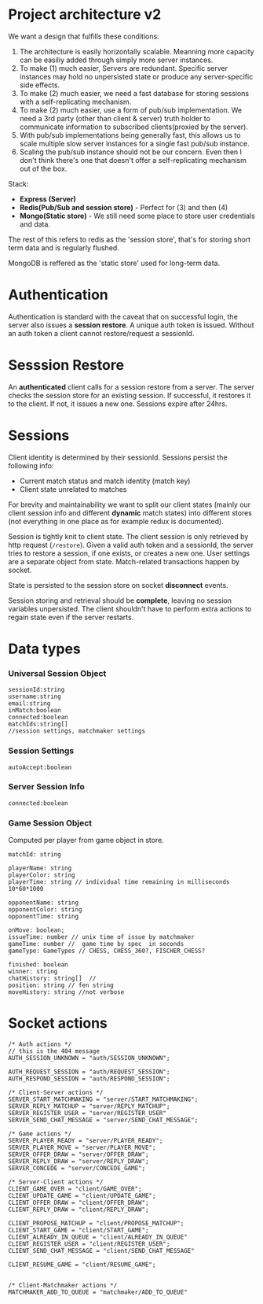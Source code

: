 # Project architecture  v2
We want a design that fulfills these conditions:

1. The architecture is easily horizontally scalable. Meanning more capacity can be easiliy added through simply more server instances.
2. To make (1) much easier, Servers are redundant. Specific server instances may hold no unpersisted state or produce any server-specific side effects.
3. To make (2) much easier, we need a fast database for storing sessions with a self-replicating mechanism. 
4. To make (2) much easier, use a form of pub/sub implementation. We need a 3rd party (other than client & server) truth holder to communicate information to subscribed clients(proxied by the server).
5. With pub/sub implementations being generally fast, this allows us to scale multiple slow server instances for a single fast pub/sub instance.
6. Scaling the pub/sub instance should not be our concern. Even then I don't think there's one that doesn't offer a self-replicating mechanism out of the box.

Stack:

* **Express (Server)**
* **Redis(Pub/Sub and session store)** - Perfect for (3) and then (4)
* **Mongo(Static store)** - We still need some place to store user credentials and data.

The rest of this refers to redis as the 'session store', that's for storing short term data and is regularly flushed.

MongoDB is reffered as the 'static store' used for long-term data.
# Authentication
Authentication is standard with the caveat that on successful login, the server also issues a **session restore**. A unique auth token is issued. Without an auth token a client cannot restore/request a sessionId.

# Sesssion Restore
An **authenticated** client calls for a session restore from a server. The server checks the session store for an existing session. If successful, it restores it to the client. If not, it issues a new one. Sessions expire after 24hrs.

# Sessions
Client identity is determined by their sessionId. Sessions persist the following info:

* Current match status and match identity (match key)
* Client state unrelated to matches

For brevity and maintainability we want to split our client states (mainly our client session info and different **dynamic** match states) into different stores (not everything in one place as for example redux is documented). 

Session is tightly knit to client state. The client session is only retrieved by http request (`/restore`). Given a valid auth token and a sessionId, the server tries to restore a session, if one exists, or creates a new one. User settings are a separate object from state. Match-related transactions happen by socket.

State is persisted to the session store on socket **disconnect** events.

Session storing and retrieval should be **complete**, leaving no session variables unpersisted. The client shouldn't have to perform extra actions to regain state even if the server restarts.

# Data types
### Universal Session Object
```
sessionId:string
username:string
email:string
inMatch:boolean
connected:boolean
matchIds:string[]
//session settings, matchmaker settings
```
### Session Settings 
```
autoAccept:boolean
```
### Server Session Info
```
connected:boolean
```
### Game Session Object
Computed per player from game object in store.
```
matchId: string

playerName: string
playerColor: string
playerTime: string // individual time remaining in milliseconds 10*60*1000

opponentName: string
opponentColor: string
opponentTime: string

onMove: boolean;
issueTime: number // unix time of issue by matchmaker
gameTime: number //  game time by spec  in seconds 
gameType: GameTypes // CHESS, CHESS_360?, FISCHER_CHESS?

finished: boolean
winner: string
chatHistory: string[]  // 
position: string // fen string
moveHistory: string //not verbose
```

# Socket actions
```
/* Auth actions */
// this is the 404 message
AUTH_SESSION_UNKNOWN = "auth/SESSION_UNKNOWN";

AUTH_REQUEST_SESSION = "auth/REQUEST_SESSION";
AUTH_RESPOND_SESSION = "auth/RESPOND_SESSION";

/* Client-Server actions */
SERVER_START_MATCHMAKING = "server/START_MATCHMAKING";
SERVER_REPLY_MATCHUP = "server/REPLY_MATCHUP";
SERVER_REGISTER_USER = "server/REGISTER_USER"
SERVER_SEND_CHAT_MESSAGE = "server/SEND_CHAT_MESSAGE";

/* Game actions */
SERVER_PLAYER_READY = "server/PLAYER_READY";
SERVER_PLAYER_MOVE = "server/PLAYER_MOVE";
SERVER_OFFER_DRAW = "server/OFFER_DRAW";
SERVER_REPLY_DRAW = "server/REPLY_DRAW";
SERVER_CONCEDE = "server/CONCEDE_GAME";

/* Server-Client actions */
CLIENT_GAME_OVER = "client/GAME_OVER";
CLIENT_UPDATE_GAME = "client/UPDATE_GAME";
CLIENT_OFFER_DRAW = "client/OFFER_DRAW";
CLIENT_REPLY_DRAW = "client/REPLY_DRAW";

CLIENT_PROPOSE_MATCHUP = "client/PROPOSE_MATCHUP";
CLIENT_START_GAME = "client/START_GAME";
CLIENT_ALREADY_IN_QUEUE = "client/ALREADY_IN_QUEUE"
CLIENT_REGISTER_USER = "client/REGISTER_USER";
CLIENT_SEND_CHAT_MESSAGE = "client/SEND_CHAT_MESSAGE"

CLIENT_RESUME_GAME = "client/RESUME_GAME";


/* Client-Matchmaker actions */
MATCHMAKER_ADD_TO_QUEUE = "matchmaker/ADD_TO_QUEUE"

```